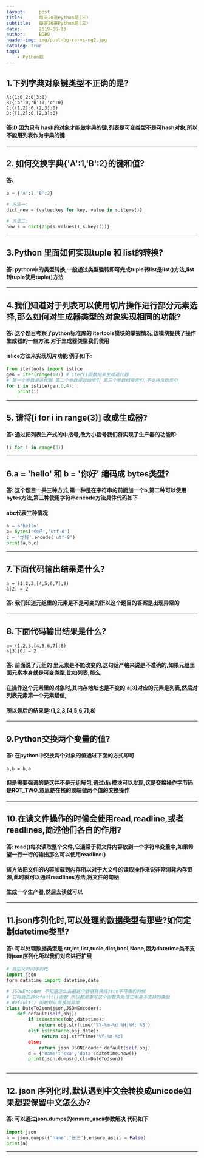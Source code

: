 ```yaml
---
layout:     post
title:      每天20道Python题(三)
subtitle:   每天20道Python题(三)
date:       2019-06-13
author:     BOBO
header-img: img/post-bg-re-vs-ng2.jpg
catalog: true
tags:
    - Python题
---
```

## 1.下列字典对象键类型不正确的是?
```
A:{1:0,2:0,3:0}
B:{'a':0,'b':0,'c':0}
C:{(1,2):0,(2,3):0}
D:{[1,2]:0,[2,3]:0}
```
#### 答:D 因为只有 hash的对象才能做字典的键,列表是可变类型不是可hash对象,所以不能用列表作为字典的键.

-------------------------------------------------------------------------------------------------------------

## 2. 如何交换字典{'A':1,'B':2}的键和值?
#### 答:
```python
a = {'A':1,'B':2}

# 方法一:
dict_new = {value:key for key, value in s.items()}

# 方法二:
new_s = dict{zip(s.values(),s.keys())}
```

-------------------------------------------------------------------------------------------------------------

## 3.Python 里面如何实现tuple 和 list的转换?
#### 答: python中的类型转换,一般通过类型强转即可完成tuple转list是list()方法,list转tuple使用tuple()方法

-------------------------------------------------------------------------------------------------------------

## 4.我们知道对于列表可以使用切片操作进行部分元素选择,那么如何对生成器类型的对象实现相同的功能?
#### 答: 这个题目考察了python标准库的 itertools模块的掌握情况,该模块提供了操作生成器的一些方法.对于生成器类型我们使用
#### islice方法来实现切片功能 例子如下:
```python
from itertools import islice
gen = iter(range(10)) # iter()函数用来生成迭代器
# 第一个参数是迭代器 第二个参数是起始索引 第三个参数结束索引,不支持负数索引
for i in islice(gen,0,4):
    print(i)
```
-------------------------------------------------------------------------------------------------------------

## 5. 请将[i for i in range(3)] 改成生成器?
#### 答: 通过把列表生产式的中括号,改为小括号我们将实现了生产器的功能即:
```python
(i for i in range(3))
```

-------------------------------------------------------------------------------------------------------------

## 6.a = 'hello' 和 b = '你好' 编码成 bytes类型?
#### 答: 这个题目一共三种方式,第一种是在字符串的前面加一个b,第二种可以使用bytes方法,第三种使用字符串encode方法具体代码如下
#### abc代表三种情况
```python
a = b'hello'
b= bytes('你好','utf-8')
c = '你好'.encode('utf-8')
print(a,b,c)
```
-------------------------------------------------------------------------------------------------------------

## 7.下面代码输出结果是什么?
```
a = (1,2,3,[4,5,6,7],8)
a[2] = 2
```
#### 答: 我们知道元组里的元素是不是可变的所以这个题目的答案是出现异常的

-------------------------------------------------------------------------------------------------------------

## 8.下面代码输出结果是什么?
```
a= (1,2,3,[4,5,6,7],8)
a[3][0] = 2
```
#### 答: 前面说了元组的 里元素是不能改变的,这句话严格来说是不准确的,如果元组里面元素本身就是可变类型,比如列表,那么,
#### 在操作这个元素里的对象时,其内存地址也是不变的.a[3]对应的元素是列表,然后对列表元素第一个元素赋值,
#### 所以最后的结果是:(1,2,3,[4,5,6,7],8) 

-------------------------------------------------------------------------------------------------------------

## 9.Python交换两个变量的值?

#### 答: 在python中交换两个对象的值通过下面的方式即可
```
a,b = b,a
```
#### 但是需要强调的是这并不是元组解包,通过dis模块可以发现,这是交换操作字节码是ROT_TWO,意思是在栈的顶端做两个值的交换操作
-------------------------------------------------------------------------------------------------------------

## 10.在读文件操作的时候会使用read,readline,或者readlines,简述他们各自的作用?
#### 答: read()每次读取整个文件,它通常于将文件内容放到一个字符串变量中,如果希望一行一行的输出那么可以使用readline()
#### 该方法把文件的内容加载到内存所以对于大文件的读取操作来说非常消耗内存资源,此时就可以通过readlines方法,将文件的句柄
#### 生成一个生产器,然后去读就可以


-------------------------------------------------------------------------------------------------------------

## 11.json序列化时,可以处理的数据类型有那些?如何定制datetime类型?
#### 答: 可以处理数据类型是 str,int,list,tuole,dict,bool,None,因为datetime类不支持json序列化所以我们对它进行扩展
```python
# 自定义时间序列化
import json
form datatime import datetime,date

# JSONEncoder 不知道怎么去把这个数据转换成json字符串的时候
# 它将会去调default()函数 所以都是重写这个函数来处理它本身不支持的类型
# default() 函数默认直接抛异常
class DateToJson(json,JSONEncoder):
    def default(self,obj):
        if isinstance(obj,datetime):
            return obj.strftime('%Y-%m-%d %H:%M: %S')
        elif isinstance(obj,date):
             return obj.strftime('%Y-%m-%d)
        else:
            return json.JSONEncoder.default(self,obj)
        d = {'name':'cxa','data':datetime.now()}
        print(json.dumps(d,cls=DateToJson))
            
```

-------------------------------------------------------------------------------------------------------------

## 12. json 序列化时,默认遇到中文会转换成unicode如果想要保留中文怎么办?
#### 答: 可以通过json.dumps的ensure_ascii参数解决 代码如下
```python
import json
a = json.dumps({'name':'张三'},ensure_ascii = False)
print(a)
```

-------------------------------------------------------------------------------------------------------------




